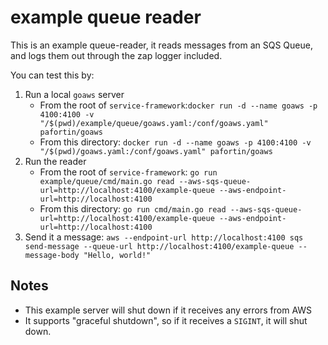 example queue reader
====================

This is an example queue-reader, it reads messages from an SQS Queue, and
logs them out through the zap logger included.

You can test this by:
1. Run a local `goaws` server
    - From the root of `service-framework`:`docker run -d --name goaws -p 4100:4100 -v "/$(pwd)/example/queue/goaws.yaml:/conf/goaws.yaml" pafortin/goaws`
    - From this directory: `docker run -d --name goaws -p 4100:4100 -v "/$(pwd)/goaws.yaml:/conf/goaws.yaml" pafortin/goaws`
2. Run the reader
    - From the root of `service-framework`: `go run example/queue/cmd/main.go read --aws-sqs-queue-url=http://localhost:4100/example-queue --aws-endpoint-url=http://localhost:4100`
    - From this directory: `go run cmd/main.go read --aws-sqs-queue-url=http://localhost:4100/example-queue --aws-endpoint-url=http://localhost:4100`
3. Send it a message: `aws --endpoint-url http://localhost:4100 sqs send-message --queue-url http://localhost:4100/example-queue --message-body "Hello, world!"`

## Notes
- This example server will shut down if it receives any errors from AWS
- It supports "graceful shutdown", so if it receives a `SIGINT`, it will shut down.